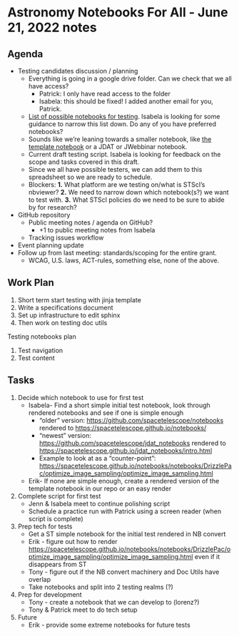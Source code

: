 # Astronomy Notebooks For All - June 21, 2022 notes

## Agenda

- Testing candidates discussion / planning
     - Everything is going in a google drive folder. Can we check that we all have access?
          - Patrick: I only have read access to the folder
          - Isabela: this should be fixed! I added another email for you, Patrick.
     - [List of possible notebooks for testing](https://docs.google.com/spreadsheets/d/1coMdDVX5OfHErpiHtUOuI3YK39ASAdx4NXqreNwQBuA/edit?usp=sharing). Isabela is looking for some guidance to narrow this list down. Do any of you have preferred notebooks?
     - Sounds like we’re leaning towards a smaller notebook, like [the template notebook](https://github.com/spacetelescope/style-guides/blob/master/guides/jupyter-notebooks.md) or a JDAT or JWebbinar notebook.
     - Current draft testing script. Isabela is looking for feedback on the scope and tasks covered in this draft.
     - Since we all have possible testers, we can add them to this spreadsheet so we are ready to schedule.
     - Blockers: **1.** What platform are we testing on/what is STScI’s nbviewer? **2.** We need to narrow down which notebook(s?) we want to test with. **3.** What STScI policies do we need to be sure to abide by for research?
- GitHub repository
     - Public meeting notes / agenda on GitHub?
          - +1 to public meeting notes from Isabela
     - Tracking issues workflow
- Event planning update
- Follow up from last meeting: standards/scoping for the entire grant.
     - WCAG, U.S. laws, ACT-rules, something else, none of the above.

## Work Plan

1. Short term start testing with jinja template
2. Write a specifications document
3. Set up infrastructure to edit sphinx
4. Then work on testing doc utils

Testing notebooks plan
1. Test navigation
2. Test content

## Tasks

1. Decide which notebook to use for first test
     - Isabela- Find a short simple initial test notebook, look through rendered notebooks and see if one is simple enough
          - “older” version: https://github.com/spacetelescope/notebooks rendered to https://spacetelescope.github.io/notebooks/
          - “newest” version: https://github.com/spacetelescope/jdat_notebooks rendered to https://spacetelescope.github.io/jdat_notebooks/intro.html
          - Example to look at as a “counter-point”: https://spacetelescope.github.io/notebooks/notebooks/DrizzlePac/optimize_image_sampling/optimize_image_sampling.html 
     - Erik- If none are simple enough, create a rendered version of the template notebook in our repo or an easy render 
2.  Complete script for first test
     - Jenn & Isabela meet to continue polishing script
     - Schedule a practice run with Patrick using a screen reader (when script is complete)
3. Prep tech for tests
     - Get a ST simple notebook for the initial test rendered in NB convert
     - Erik - figure out how to render https://spacetelescope.github.io/notebooks/notebooks/DrizzlePac/optimize_image_sampling/optimize_image_sampling.html even if it disappears from ST
     - Tony - figure out if the NB convert machinery and Doc Utils have overlap
     - Take notebooks and split into 2 testing realms (?)
4. Prep for development
     - Tony - create a notebook that we can develop to (lorenz?)
     - Tony & Patrick  meet to do tech setup
5. Future
     - Erik - provide some extreme notebooks for future tests

